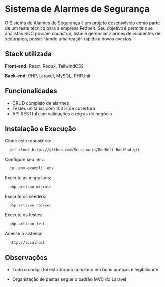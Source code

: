 
# Sistema de Alarmes de Segurança

O Sistema de Alarmes de Segurança é um projeto desenvolvido como parte de um teste técnico para a empresa Redbelt. Seu objetivo é permitir que analistas SOC possam cadastrar, listar e gerenciar alarmes de incidentes de segurança, possibilitando uma reação rápida a novos eventos.


## Stack utilizada

**Front-end:** React, Redux, TailwindCSS

**Back-end:** PHP, Laravel, MySQL, PHPUnit


## Funcionalidades

- CRUD completo de alarmes
- Testes unitários com 100% de cobertura
- API RESTful com validações e regras de negócio


## Instalação e Execução

Clone este repositório:

```bash
  git clone https://github.com/SeuUsuario/RedBelt-BackEnd.git
```

Configure seu .env:

```bash
  cp .env.example .env
```


Execute as migrations:

```bash
  php artisan migrate
```
Execute os seeders:

```bash
  php artisan db:seed
```

Execute os testes:

```bash
  php artisan test

```

Acesse o sistema:

```bash
  http://localhost

```



## Observações

* Todo o código foi estruturado com foco em boas práticas e legibilidade

* Organização de pastas segue o padrão MVC do Laravel

